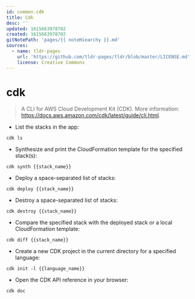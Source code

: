 ```yaml
---
id: common.cdk
title: Cdk
desc: ''
updated: 1615663978702
created: 1615663978702
gitNotePath: 'pages/{{ noteHiearchy }}.md'
sources:
  - name: tldr-pages
    url: 'https://github.com/tldr-pages/tldr/blob/master/LICENSE.md'
    license: Creative Commons
---
```

# cdk

> A CLI for AWS Cloud Development Kit (CDK).
> More information: <https://docs.aws.amazon.com/cdk/latest/guide/cli.html>.

- List the stacks in the app:

`cdk ls`

- Synthesize and print the CloudFormation template for the specified stack(s):

`cdk synth {{stack_name}}`

- Deploy a space-separated list of stacks:

`cdk deploy {{stack_name}}`

- Destroy a space-separated list of stacks:

`cdk destroy {{stack_name}}`

- Compare the specified stack with the deployed stack or a local CloudFormation template:

`cdk diff {{stack_name}}`

- Create a new CDK project in the current directory for a specified language:

`cdk init -l {{language_name}}`

- Open the CDK API reference in your browser:

`cdk doc`

